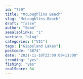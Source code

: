 ```yaml
---
id: "759"
title: "McLoughlins Beach"
slug: "McLoughlins-Beach"
draft: "false"
author: "Sean"
seealsolinks: "1"
section: "blog"
categories: ["VIC"]
tags: ["Gippsland Lakes"]
postcode: "3874"
date: "2021-11-10T22:00:09+11:00"
trending: "yes"
fishing: "yes"
realScore: 84
---
```

